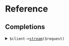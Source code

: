 # Reference
## Completions
<details><summary><code>$client-><a href="/Seed/Completions/CompletionsClient.php">stream</a>($request)</code></summary>
<dl>
<dd>

#### 🔌 Usage

<dl>
<dd>

<dl>
<dd>

```php
$client->completions->stream(
    $request,
);
```
</dd>
</dl>
</dd>
</dl>

#### ⚙️ Parameters

<dl>
<dd>

<dl>
<dd>

**$request:** `\Seed\Completions\Requests\StreamCompletionRequest` 
    
</dd>
</dl>
</dd>
</dl>


</dd>
</dl>
</details>
